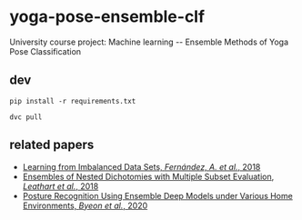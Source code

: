 # yoga-pose-ensemble-clf
University course project: Machine learning -- Ensemble Methods of Yoga Pose Classification

## dev
`pip install -r requirements.txt`

`dvc pull`

## related papers
 - [Learning from Imbalanced Data Sets, *Fernández, A. et al.*, 2018](https://www.semanticscholar.org/paper/Learning-from-Imbalanced-Data-Sets-Fern%C3%A1ndez-Garc%C3%ADa/88bcdfd021d935a28f245e178792207881b14794)
 - [Ensembles of Nested Dichotomies with Multiple Subset Evaluation, *Leathart et al.*, 2018](https://arxiv.org/abs/1809.02740)
 - [Posture Recognition Using Ensemble Deep Models under Various Home Environments, *Byeon et al.*, 2020](https://www.mdpi.com/2076-3417/10/4/1287)
